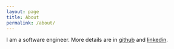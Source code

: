 ```yaml
---
layout: page
title: About
permalink: /about/
---
```


I am a software engineer. More details are in <a href="https://github.com/andrewromanenco" target="_blank">github</a> and <a href="https://www.linkedin.com/in/andrewromanenco" target="_blank">linkedin</a>.
